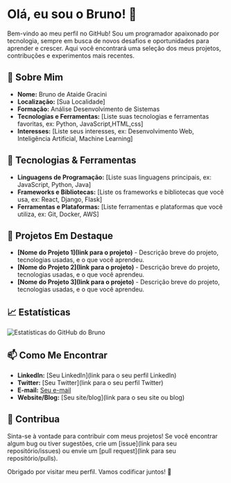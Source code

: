# Olá, eu sou o Bruno! 👋

Bem-vindo ao meu perfil no GitHub! Sou um programador apaixonado por tecnologia, sempre em busca de novos desafios e oportunidades para aprender e crescer. Aqui você encontrará uma seleção dos meus projetos, contribuções e experimentos mais recentes.

## 🚀 Sobre Mim

- **Nome:** Bruno de Ataide Gracini
- **Localização:** [Sua Localidade]
- **Formação:** Análise Desenvolvimento de Sistemas
- **Tecnologias e Ferramentas:** [Liste suas tecnologias e ferramentas favoritas, ex: Python, JavaScript,HTML,css]
- **Interesses:** [Liste seus interesses, ex: Desenvolvimento Web, Inteligência Artificial, Machine Learning]

## 🔧 Tecnologias & Ferramentas

- **Linguagens de Programação:** [Liste suas linguagens principais, ex: JavaScript, Python, Java]
- **Frameworks e Bibliotecas:** [Liste os frameworks e bibliotecas que você usa, ex: React, Django, Flask]
- **Ferramentas e Plataformas:** [Liste ferramentas e plataformas que você utiliza, ex: Git, Docker, AWS]

## 🌟 Projetos Em Destaque

- **[Nome do Projeto 1](link para o projeto)** - Descrição breve do projeto, tecnologias usadas, e o que você aprendeu.
- **[Nome do Projeto 2](link para o projeto)** - Descrição breve do projeto, tecnologias usadas, e o que você aprendeu.
- **[Nome do Projeto 3](link para o projeto)** - Descrição breve do projeto, tecnologias usadas, e o que você aprendeu.

## 📈 Estatísticas

![Estatísticas do GitHub do Bruno](https://github-readme-stats.vercel.app/api?username=seu-usuario-github&show_icons=true&hide_title=true&hide=prs&count_private=true&hide_rank=true&theme=radical)

## 📫 Como Me Encontrar

- **LinkedIn:** [Seu LinkedIn](link para o seu perfil LinkedIn)
- **Twitter:** [Seu Twitter](link para o seu perfil Twitter)
- **E-mail:** [Seu e-mail](mailto:seuemail@example.com)
- **Website/Blog:** [Seu site/blog](link para o seu site ou blog)

## 🤝 Contribua

Sinta-se à vontade para contribuir com meus projetos! Se você encontrar algum bug ou tiver sugestões, crie um [issue](link para seu repositório/issues) ou envie um [pull request](link para seu repositório/pulls). 

Obrigado por visitar meu perfil. Vamos codificar juntos! 🚀

